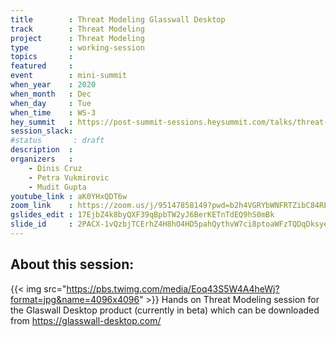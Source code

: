 ```yaml
---
title        : Threat Modeling Glasswall Desktop
track        : Threat Modeling
project      : Threat Modeling
type         : working-session
topics       :
featured     :
event        : mini-summit
when_year    : 2020
when_month   : Dec
when_day     : Tue
when_time    : WS-3
hey_summit   : https://post-summit-sessions.heysummit.com/talks/threat-modeling-glasswall-desktop
session_slack:
#status       : draft
description  :
organizers   :
    - Dinis Cruz
    - Petra Vukmirovic
    - Mudit Gupta
youtube_link : aK0YHxQDT6w
zoom_link    : https://zoom.us/j/95147858149?pwd=b2h4VGRYbWNFRTZibC84RE1zb2huZz09
gslides_edit : 17EjbZ4k8byQXF39qBpbTW2yJ6BerKETnTdEQ9hS0mBk
slide_id     : 2PACX-1vQzbjTCErhZ4H8hO4HD5pahQythvW7ci8ptoaWFzTQDqDksyeMoDBHpcMd_55QpN8kFV5tRTBzlGiT3
---
```


## About this session:
{{< img src="https://pbs.twimg.com/media/Eoq43S5W4A4heWj?format=jpg&name=4096x4096" >}} 
Hands on Threat Modeling session for the Glaswall Desktop
product (currently in beta) which can be downloaded from https://glasswall-desktop.com/

